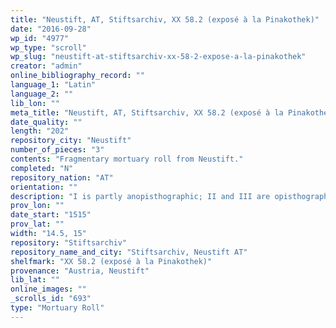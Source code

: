 ```yaml
---
title: "Neustift, AT, Stiftsarchiv, XX 58.2 (exposé à la Pinakothek)"
date: "2016-09-28"
wp_id: "4977"
wp_type: "scroll"
wp_slug: "neustift-at-stiftsarchiv-xx-58-2-expose-a-la-pinakothek"
creator: "admin"
online_bibliography_record: ""
language_1: "Latin"
language_2: ""
lib_lon: ""
meta_title: "Neustift, AT, Stiftsarchiv, XX 58.2 (exposé à la Pinakothek)"
date_quality: ""
length: "202"
repository_city: "Neustift"
number_of_pieces: "3"
contents: "Fragmentary mortuary roll from Neustift."
completed: "N"
repository_nation: "AT"
orientation: ""
description: "I is partly anopisthographic; II and III are opisthographic."
prov_lon: ""
date_start: "1515"
prov_lat: ""
width: "14.5, 15"
repository: "Stiftsarchiv"
repository_name_and_city: "Stiftsarchiv, Neustift AT"
shelfmark: "XX 58.2 (exposé à la Pinakothek)"
provenance: "Austria, Neustift"
lib_lat: ""
online_images: ""
_scrolls_id: "693"
type: "Mortuary Roll"
---
```




